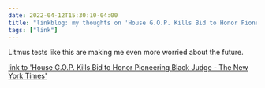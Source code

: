 ```yaml
---
date: 2022-04-12T15:30:10-04:00
title: "linkblog: my thoughts on 'House G.O.P. Kills Bid to Honor Pioneering Black Judge - The New York Times'"
tags: ["link"]
---
```

Litmus tests like this are making me even more worried about the future.
 
[link to 'House G.O.P. Kills Bid to Honor Pioneering Black Judge - The New York Times'](https://www.nytimes.com/2022/04/12/us/politics/gop-joseph-hatchett-florida.html)
